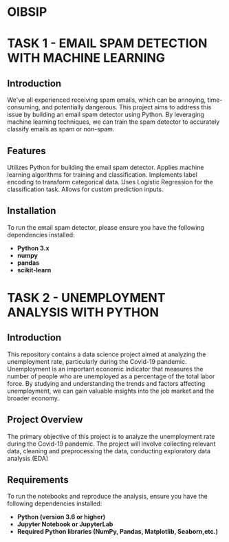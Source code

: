 # OIBSIP
# TASK 1 - EMAIL SPAM DETECTION WITH MACHINE LEARNING
## Introduction
We've all experienced receiving spam emails, which can be annoying, time-consuming, and potentially dangerous. This project aims to address this issue by building an email spam detector using Python. By leveraging machine learning techniques, we can train the spam detector to accurately classify emails as spam or non-spam.

## Features
Utilizes Python for building the email spam detector.
Applies machine learning algorithms for training and classification.
Implements label encoding to transform categorical data.
Uses Logistic Regression for the classification task.
Allows for custom prediction inputs.

## Installation
To run the email spam detector, please ensure you have the following dependencies installed:

* **Python 3.x**
* **numpy** 
* **pandas** 
* **scikit-learn**


# TASK 2 - UNEMPLOYMENT ANALYSIS WITH PYTHON 
## Introduction
This repository contains a data science project aimed at analyzing the unemployment rate, particularly during the Covid-19 pandemic. Unemployment is an important economic indicator that measures the number of people who are unemployed as a percentage of the total labor force. By studying and understanding the trends and factors affecting unemployment, we can gain valuable insights into the job market and the broader economy.

## Project Overview
The primary objective of this project is to analyze the unemployment rate during the Covid-19 pandemic. The project will involve collecting relevant data, cleaning and preprocessing the data, conducting exploratory data analysis (EDA)

## Requirements
To run the notebooks and reproduce the analysis, ensure you have the following dependencies installed:
* **Python (version 3.6 or higher)**
* **Jupyter Notebook or JupyterLab**
* **Required Python libraries (NumPy, Pandas, Matplotlib, Seaborn,etc.)**
